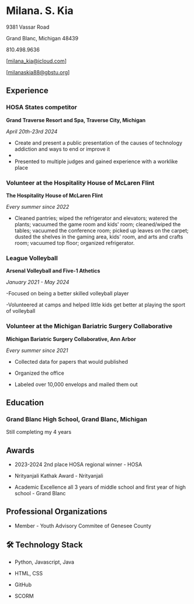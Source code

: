  

# Milana. S. Kia

 

9381 Vassar Road

Grand Blanc, Michigan 48439   

810.498.9636 

[milana_kia@icloud.com]

[milanaskia88@gbstu.org]

 

## Experience 

 

### HOSA States competitor

**Grand Traverse Resort and Spa, Traverse City, Michigan**   

_April 20th-23rd 2024_ 

 

- Create and present a public presentation of the causes of technology addiction and ways to end or improve it
- 
- Presented to multiple judges and gained experience with a worklike place


### Volunteer at the Hospitality House of McLaren Flint 

**The Hospitality House of McLaren Flint**   

_Every summer since 2022_ 

 

- Cleaned pantries; wiped the refrigerator and elevators; watered the plants; vacuumed the game room and kids' room; cleaned/wiped the tables; vacuumed the conference room; picked up leaves on the carpet; dusted the shelves in the gaming area, kids' room, and arts and crafts room; vacuumed top floor; organized refrigerator.
 

### League Volleyball 

**Arsenal Volleyball and Five-1 Athetics**   

_January 2021 - May 2024_ 

 

-Focused on being a better skilled volleyball player

-Volunteered at camps and helped little kids get better at playing the sport of volleyball



### Volunteer at the Michigan Bariatric Surgery Collaborative

**Michigan Bariatric Surgery Collaborative, Ann Arbor**   

_Every summer since 2021_ 

 

- Collected data for papers that would published

- Organized the office

- Labeled over 10,000 envelops and mailed them out
 

## Education 

 

### Grand Blanc High School, Grand Blanc, Michigan

Still completing my 4 years

 



## Awards 

 

- 2023-2024 2nd place HOSA regional winner - HOSA
  
-  Nrityanjali Kathak Award - Nrityanjali

-  Academic Excellence all 3 years of middle school and first year of high school - Grand Blanc
 

## Professional Organizations 

 
- Member - Youth Advisory Commitee of Genesee County



 

## 🛠 Technology Stack 

* Python, Javascript, Java 

* HTML, CSS 

* GitHub 

* SCORM 
